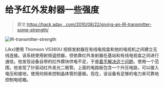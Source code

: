 # 给予红外发射器一些强度

> 原文:[https://hack aday . com/2010/08/22/giving-an-IR-transmitter-some-strength/](https://hackaday.com/2010/08/22/giving-an-ir-transmitter-some-strength/)

![](../Images/2ed67e704abb7a4612ae4bdb37aacaa5.png "IR-transmitter-strength")

[Jkx]使用 Thomson VS360U 视频发射器在有线电视盒和他的电视机之间建立无线连接。该系统使用射频遥控器，但依靠红外发射器在基站和有线电视盒之间进行通信。他发现设备自带的红外模块供电不足，于是[着手解决这个问题](http://www.larsen-b.com/Article/364.html)。使用一个范围，他发现了针驱动红外发光二极管。上面的电路板包含一个升压电路，可以接入电压和接地，使用何频来控制晶体管的基极。现在，该设备有足够的电力来可靠地控制电缆箱。